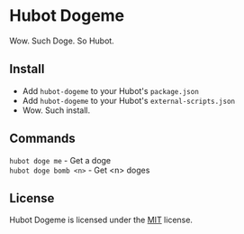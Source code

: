 
Hubot Dogeme
============

Wow. Such Doge. So Hubot.


Install
-------

- Add `hubot-dogeme` to your Hubot's `package.json`
- Add `hubot-dogeme` to your Hubot's `external-scripts.json`
- Wow. Such install.


Commands
--------

`hubot doge me` - Get a doge  
`hubot doge bomb <n>` - Get \<n\> doges


License
-------

Hubot Dogeme is licensed under the [MIT][mit] license.



[mit]: http://opensource.org/licenses/mit-license.php
